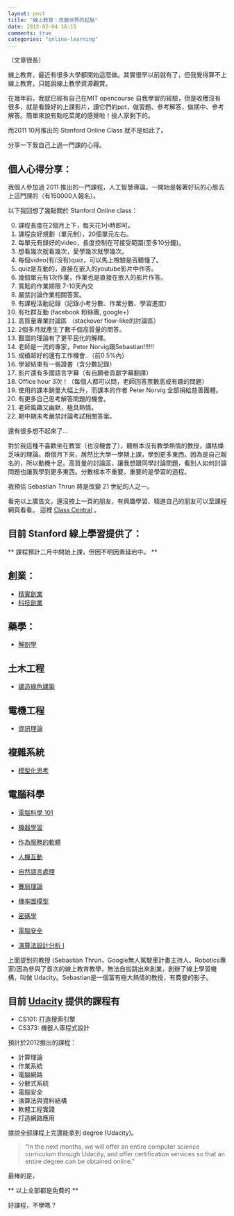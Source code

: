 ```yaml
---
layout: post
title: "線上教育：改變世界的起點"
date: 2012-02-04 16:15
comments: true
categories: "online-learning"
---
```


（文章很長）


線上教育，最近有很多大學都開始這麼做。其實很早以前就有了，但我覺得算不上線上教育，只能說線上教學資源觀賞。

在幾年前，我就已經有自己在MIT opencourse 自我學習的經驗，但是收穫沒有很多，就是看錄好的上課影片，讀它們的ppt，做習題、參考解答，做期中、參考解答。簡單來說有點吃菜尾的感覺啦！撿人家剩下的。

而2011 10月推出的 Stanford Online Class 就不是如此了。

<!--more-->

分享一下我自己上過一門課的心得。

## 個人心得分享：

我個人參加過 2011 推出的一門課程，人工智慧導論。一開始是報著好玩的心態去上這門課的（有150000人報名）。

以下我回想了幾點關於 Stanford Online class：

0. 課程長度在2個月上下，每天花1小時即可。
1. 課程良好規劃（單元制），20個單元左右。
2. 每單元有錄好的video，長度控制在可接受範圍(至多10分鐘)。
3. 想看幾次就看幾次，愛學幾次就學幾次。
4. 每個video(有/沒有)quiz，可以馬上檢驗是否聽懂了。
5. quiz是互動的，直接在嵌入的youtube影片中作答。
6. 幾個單元有1次作業，作業也是直接在嵌入的影片作答。
7. 寬鬆的作業期限 7-10天內交
20. 嚴禁討論作業相關答案。
7. 有課程活動記錄（記錄小考分數、作業分數、學習進度）
8. 有社群互動 (facebook 粉絲團, google+)
9. 高質量專業討論區 （stackover flow-like的討論區）
10. 2個多月就產生了數千個高質量的問答。
11. 艱澀的理論有了更平民化的解釋。
12. 老師是一流的專家，Peter Norvig跟Sebastian!!!!!!
13. 成績超好的還有工作機會..（前0.5%內）
14. 學習結束有一張證書（含分數記錄）
15. 影片還有多國語言字幕（有自願者貢獻字幕翻譯）
16. Office hour 3次！（每個人都可以問，老師回答票數高或有趣的問題）
17. 使用的課本銷量大幅上升，而課本的作者 Peter Norvig 全部捐給慈善團體。
18. 有更多自己思考解答問題的機會。
19. 老師風趣又幽默，極具熱情。
20. 期中期末考嚴禁討論考試相關答案。


還有很多想不起來了...

對於我這種不喜歡坐在教室（也沒機會了），聽根本沒有教學熱情的教授，講枯燥乏味的理論。兩個月下來，居然比大學一學期上課，學到更多東西。因為是自己報名的，所以動機十足。高質量的討論區，讓我想跟同學討論問題，看別人如何討論問題也讓我學到更多東西。分數根本不重要，重要的是學習的過程。

我預估 Sebastian Thrun 將是改變 21 世紀的人之一。

看完以上廣告文，還沒按上一頁的朋友，有興趣學習、精進自己的朋友可以至課程網頁看看。 這裡 [Class Central][clcen] 。

[clcen]: http://www.class-central.com/

## 目前 Stanford 線上學習提供了：

** 課程預計二月中開始上課，但因不明因素延宕中。 **

## 創業：

* [精實創業][ll]
* [科技創業][te]

## 藥學：

* [解剖學][anatomy]

## 土木工程

* [建造綠色建築][bgb]

## 電機工程

* [資訊理論][it]

## 複雜系統

* [模型化思考][mt]

## 電腦科學

* [電腦科學 101][cs101]

* [機器學習][ml]

* [作為服務的軟體][saas]

* [人機互動][hci]

* [自然語言處理][nlp]

* [賽局理論][gt]

* [機率圖模型][pgm]

* [密碼學][cry]

* [電腦安全][cse]

* [演算法設計分析 I][daaI]

[ll]: http://www.launchpad-class.org/
[te]: http://www.venture-class.org/
[anatomy]: http://www.anatomy-class.org/
[bgb]: http://www.greenbuilding-class.org/
[it]: http://www.infotheory-class.org/
[mt]: http://www.modelthinker-class.org/
[cs101]: http://www.cs101-class.org/
[ml]: http://jan2012.ml-class.org/
[saas]: http://www.saas-class.org/
[hci]: http://www.hci-class.org/
[nlp]: http://www.nlp-class.org/
[gt]: http://www.game-theory-class.org/
[pgm]: http://www.pgm-class.org/
[cry]: http://www.crypto-class.org/
[cse]: http://www.security-class.org/
[daaI]: http://www.algo-class.org/
[ucity]: http://www.udacity.com/

上面提到的教授 (Sebastian Thrun，Google無人駕駛車計畫主持人、Robotics專家)因為參與了首次的線上教育教學，無法自拔跳出來創業，創辦了線上學習機構，叫做 Udacity。Sebastian是一個富有極大熱情的教授，有費曼的影子。

## 目前 [Udacity][ucity] 提供的課程有

* CS101: 打造搜索引擎
* CS373: 機器人車程式設計

預計於2012推出的課程：

* 計算理論
* 作業系統
* 電腦網路
* 分散式系統
* 電腦安全
* 演算法與資料結構
* 軟體工程實踐
* 打造網路應用

據說全部課程上完還能拿到 degree (Udacity)。

> ‎"In the next months, we will offer an entire computer science curriculum through Udacity, and offer certification services so that an entire degree can be obtained online."

最棒的是， 

** 以上全部都是免費的 **

好課程，不學嗎？
